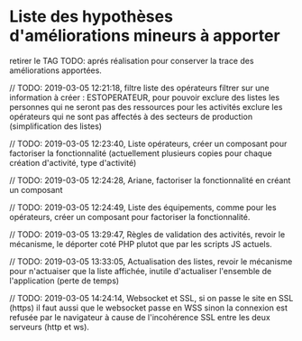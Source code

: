 # Liste des hypothèses d'améliorations mineurs à apporter
retirer le TAG TODO: aprés réalisation pour conserver la trace des améliorations apportées.

// TODO: 2019-03-05 12:21:18, filtre liste des opérateurs
filtrer sur une information à créer : ESTOPERATEUR, pour pouvoir exclure des listes les personnes qui ne seront pas des ressources pour les activités
exclure les opérateurs qui ne sont pas affectés à des secteurs de production (simplification des listes)

// TODO: 2019-03-05 12:23:40, Liste opérateurs, créer un composant pour factoriser la fonctionnalité (actuellement plusieurs copies pour chaque création d'activité, type d'activité)

// TODO: 2019-03-05 12:24:28, Ariane, factoriser la fonctionnalité en créant un composant

// TODO: 2019-03-05 12:24:49, Liste des équipements, comme pour les opérateurs, créer un composant pour factoriser la fonctionnalité.

// TODO: 2019-03-05 13:29:47, Règles de validation des activités, revoir le mécanisme, le déporter coté PHP plutot que par les scripts JS actuels.

// TODO: 2019-03-05 13:33:05, Actualisation des listes, revoir le mécanisme pour n'actuaiser que la liste affichée, inutile d'actualiser l'ensemble de l'application (perte de temps)

// TODO: 2019-03-05 14:24:14, Websocket et SSL, si on passe le site en SSL (https) il faut aussi que le websocket passe en WSS sinon la connexion est refusée par le navigateur à cause de l'incohérence SSL entre les deux serveurs (http et ws).